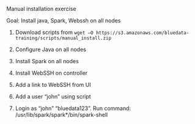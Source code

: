 Manual installation exercise

Goal: Install java, Spark, Webssh on all nodes

1. Download scripts from 
`wget –O https://s3.amazonaws.com/bluedata-training/scripts/manual_install.zip`

2. Configure Java on all nodes 

3. Install Spark on all nodes

4. Install WebSSH on controller

5. Add a link to WebSSH from UI

6. Add a user “john” using script 

7. Login as “john” “bluedata123”. Run command: /usr/lib/spark/spark*/bin/spark-shell
